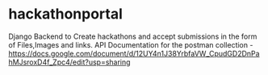 # hackathonportal
Django Backend to Create hackathons and accept submissions in the form of Files,Images and links.
API Documentation for the postman collection - https://docs.google.com/document/d/12UY4n1J38YrbfaVW_CpudGD2DnPahMJsroxD4f_Zpc4/edit?usp=sharing
